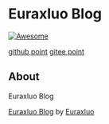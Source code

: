# Euraxluo Blog

[![Awesome](https://awesome.re/badge.svg)](https://github.com/budparr/awesome-hugo)

[github point](https://euraxluo.github.io/zh-cn/)
[gitee point](https://euraxluo.gitee.io/zh-cn/)
## About
Euraxluo Blog

[Euraxluo Blog](https://github.com/Euraxluo/Euraxluo.github.io) by [Euraxluo](https://github.com/Euraxluo)
